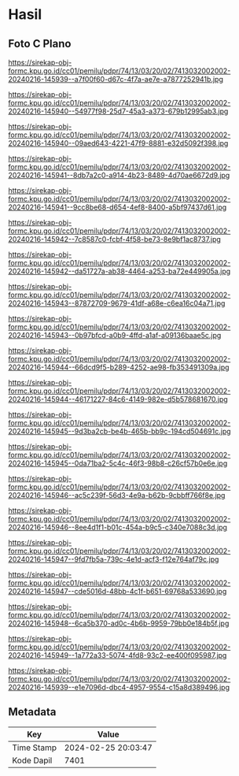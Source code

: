 # Hasil

## Foto C Plano

https://sirekap-obj-formc.kpu.go.id/cc01/pemilu/pdpr/74/13/03/20/02/7413032002002-20240216-145939--a7f00f60-d67c-4f7a-ae7e-a7877252941b.jpg

https://sirekap-obj-formc.kpu.go.id/cc01/pemilu/pdpr/74/13/03/20/02/7413032002002-20240216-145940--54977f98-25d7-45a3-a373-679b12995ab3.jpg

https://sirekap-obj-formc.kpu.go.id/cc01/pemilu/pdpr/74/13/03/20/02/7413032002002-20240216-145940--09aed643-4221-47f9-8881-e32d5092f398.jpg

https://sirekap-obj-formc.kpu.go.id/cc01/pemilu/pdpr/74/13/03/20/02/7413032002002-20240216-145941--8db7a2c0-a914-4b23-8489-4d70ae6672d9.jpg

https://sirekap-obj-formc.kpu.go.id/cc01/pemilu/pdpr/74/13/03/20/02/7413032002002-20240216-145941--9cc8be68-d654-4ef8-8400-a5bf97437d61.jpg

https://sirekap-obj-formc.kpu.go.id/cc01/pemilu/pdpr/74/13/03/20/02/7413032002002-20240216-145942--7c8587c0-fcbf-4f58-be73-8e9bf1ac8737.jpg

https://sirekap-obj-formc.kpu.go.id/cc01/pemilu/pdpr/74/13/03/20/02/7413032002002-20240216-145942--da51727a-ab38-4464-a253-ba72e449905a.jpg

https://sirekap-obj-formc.kpu.go.id/cc01/pemilu/pdpr/74/13/03/20/02/7413032002002-20240216-145943--87872709-9679-41df-a68e-c6ea16c04a71.jpg

https://sirekap-obj-formc.kpu.go.id/cc01/pemilu/pdpr/74/13/03/20/02/7413032002002-20240216-145943--0b97bfcd-a0b9-4ffd-a1af-a09136baae5c.jpg

https://sirekap-obj-formc.kpu.go.id/cc01/pemilu/pdpr/74/13/03/20/02/7413032002002-20240216-145944--66dcd9f5-b289-4252-ae98-fb353491309a.jpg

https://sirekap-obj-formc.kpu.go.id/cc01/pemilu/pdpr/74/13/03/20/02/7413032002002-20240216-145944--46171227-84c6-4149-982e-d5b578681670.jpg

https://sirekap-obj-formc.kpu.go.id/cc01/pemilu/pdpr/74/13/03/20/02/7413032002002-20240216-145945--9d3ba2cb-be4b-465b-bb9c-194cd504691c.jpg

https://sirekap-obj-formc.kpu.go.id/cc01/pemilu/pdpr/74/13/03/20/02/7413032002002-20240216-145945--0da71ba2-5c4c-46f3-98b8-c26cf57b0e6e.jpg

https://sirekap-obj-formc.kpu.go.id/cc01/pemilu/pdpr/74/13/03/20/02/7413032002002-20240216-145946--ac5c239f-56d3-4e9a-b62b-9cbbff766f8e.jpg

https://sirekap-obj-formc.kpu.go.id/cc01/pemilu/pdpr/74/13/03/20/02/7413032002002-20240216-145946--8ee4d1f1-b01c-454a-b9c5-c340e7088c3d.jpg

https://sirekap-obj-formc.kpu.go.id/cc01/pemilu/pdpr/74/13/03/20/02/7413032002002-20240216-145947--9fd7fb5a-739c-4e1d-acf3-f12e764af79c.jpg

https://sirekap-obj-formc.kpu.go.id/cc01/pemilu/pdpr/74/13/03/20/02/7413032002002-20240216-145947--cde5016d-48bb-4c1f-b651-69768a533690.jpg

https://sirekap-obj-formc.kpu.go.id/cc01/pemilu/pdpr/74/13/03/20/02/7413032002002-20240216-145948--6ca5b370-ad0c-4b6b-9959-79bb0e184b5f.jpg

https://sirekap-obj-formc.kpu.go.id/cc01/pemilu/pdpr/74/13/03/20/02/7413032002002-20240216-145949--1a772a33-5074-4fd8-93c2-ee400f095987.jpg

https://sirekap-obj-formc.kpu.go.id/cc01/pemilu/pdpr/74/13/03/20/02/7413032002002-20240216-145939--e1e7096d-dbc4-4957-9554-c15a8d389496.jpg


## Metadata

| Key        | Value               |
| ---------- | ------------------- |
| Time Stamp | 2024-02-25 20:03:47 |
| Kode Dapil | 7401                |



